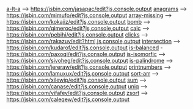 [a-lt-a](http://rubaxa.github.io/playground/#a-lt-a) --> https://jsbin.com/jasapac/edit?js,console,output
[anagrams](http://rubaxa.github.io/playground/#anagrams) --> https://jsbin.com/mimufo/edit?js,console,output
[array-missing](http://rubaxa.github.io/playground/#array-missing) --> https://jsbin.com/kokajiz/edit?js,console,output
[bomb](http://rubaxa.github.io/playground/#bomb) --> https://jsbin.com/qimeroc/edit?js,console,output
[calc](http://rubaxa.github.io/playground/#calc) --> https://jsbin.com/pebihi/edit?js,console,output
[clicks](http://rubaxa.github.io/playground/#clicks) --> https://jsbin.com/rakazuv/edit?html,js,console,output
[intersection](http://rubaxa.github.io/playground/#intersection) --> https://jsbin.com/kudarof/edit?js,console,output
[is-balanced](http://rubaxa.github.io/playground/#is-balanced) - https://jsbin.com/paxoqi/edit?js,console,output
[is-isomorfic](http://rubaxa.github.io/playground/#is-isomorfic) --> https://jsbin.com/sivoheg/edit?js,console,output
[is-palindrome](http://rubaxa.github.io/playground/#is-palindrome) --> https://jsbin.com/jereraw/edit?js,console,output
[printnumbers](http://rubaxa.github.io/playground/#printnumbers) --> https://jsbin.com/lamuxux/edit?js,console,output
[sort-arr](http://rubaxa.github.io/playground/#sort-arr) --> https://jsbin.com/xilewip/edit?js,console,output
[sum](http://rubaxa.github.io/playground/#sum) --> https://jsbin.com/canase/edit?js,console,output
[uniq](http://rubaxa.github.io/playground/#uniq) --> https://jsbin.com/vifafev/edit?js,console,output
[zsort](http://rubaxa.github.io/playground/#zsort) --> https://jsbin.com/caleqew/edit?js,console,output